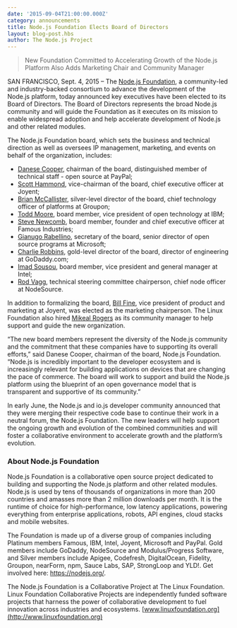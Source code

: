 ```yaml
---
date: '2015-09-04T21:00:00.000Z'
category: announcements
title: Node.js Foundation Elects Board of Directors
layout: blog-post.hbs
author: The Node.js Project
---
```


> New Foundation Committed to Accelerating Growth of the Node.js Platform Also Adds Marketing Chair and Community Manager

SAN FRANCISCO, Sept. 4, 2015 – The [Node.js Foundation](https://foundation.nodejs.org/), a community-led and industry-backed consortium to advance the development of the Node.js platform, today announced key executives have been elected to its Board of Directors. The Board of Directors represents the broad Node.js community and will guide the Foundation as it executes on its mission to enable widespread adoption and help accelerate development of Node.js and other related modules.

The Node.js Foundation board, which sets the business and technical direction as well as oversees IP management, marketing, and events on behalf of the organization, includes:

- [Danese Cooper](https://www.linkedin.com/in/danesecooper), chairman of the board, distinguished member of technical staff - open source at PayPal;
- [Scott Hammond](https://www.linkedin.com/pub/scott-hammond/1/a4b/92a), vice-chairman of the board, chief executive officer at Joyent;
- [Brian McCallister](https://www.linkedin.com/in/brianmccallister), silver-level director of the board, chief technology officer of platforms at Groupon;
- [Todd Moore](https://www.linkedin.com/pub/todd-moore/2b/540/798), board member, vice president of open technology at IBM;
- [Steve Newcomb](https://www.linkedin.com/in/stevenewcomb), board member, founder and chief executive officer at Famous Industries;
- [Gianugo Rabellino](https://www.linkedin.com/in/gianugo), secretary of the board, senior director of open source programs at Microsoft;
- [Charlie Robbins](https://www.linkedin.com/in/charlierobbins), gold-level director of the board, director of engineering at GoDaddy.com;
- [Imad Sousou](https://www.linkedin.com/pub/imad-sousou/6/b49/2b8), board member, vice president and general manager at Intel;
- [Rod Vagg](https://www.linkedin.com/in/rvagg), technical steering committee chairperson, chief node officer at NodeSource.

In addition to formalizing the board, [Bill Fine](https://www.linkedin.com/pub/bill-fine/2/497/916), vice president of product and marketing at Joyent, was elected as the marketing chairperson. The Linux Foundation also hired [Mikeal Rogers](https://www.linkedin.com/in/mikealrogers) as its community manager to help support and guide the new organization.

“The new board members represent the diversity of the Node.js community and the commitment that these companies have to supporting its overall efforts,” said Danese Cooper, chairman of the board, Node.js Foundation. “Node.js is incredibly important to the developer ecosystem and is increasingly relevant for building applications on devices that are changing the pace of commerce. The board will work to support and build the Node.js platform using the blueprint of an open governance model that is transparent and supportive of its community.”

In early June, the Node.js and io.js developer community announced that they were merging their respective code base to continue their work in a neutral forum, the Node.js Foundation. The new leaders will help support the ongoing growth and evolution of the combined communities and will foster a collaborative environment to accelerate growth and the platform’s evolution.

### About Node.js Foundation

Node.js Foundation is a collaborative open source project dedicated to building and supporting the Node.js platform and other related modules. Node.js is used by tens of thousands of organizations in more than 200 countries and amasses more than 2 million downloads per month. It is the runtime of choice for high-performance, low latency applications, powering everything from enterprise applications, robots, API engines, cloud stacks and mobile websites.

The Foundation is made up of a diverse group of companies including Platinum members Famous, IBM, Intel, Joyent, Microsoft and PayPal. Gold members include GoDaddy, NodeSource and Modulus/Progress Software, and Silver members include Apigee, Codefresh, DigitalOcean, Fidelity, Groupon, nearForm, npm, Sauce Labs, SAP, StrongLoop and YLD!. Get involved here: <https://nodejs.org/>.

The Node.js Foundation is a Collaborative Project at The Linux Foundation. Linux Foundation Collaborative Projects are independently funded software projects that harness the power of collaborative development to fuel innovation across industries and ecosystems. [www.linuxfoundation.org](http://www.linuxfoundation.org)
